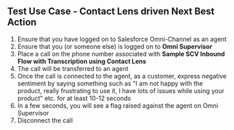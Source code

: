 ## Test Use Case - Contact Lens driven Next Best Action

1. Ensure that you have logged on to Salesforce Omni-Channel as an agent
2. Ensure that you (or someone else) is logged on to **Omni Supervisor**
3. Place a call on the phone number associated with **Sample SCV Inbound Flow with Transcription using Contact Lens**
4. The call will be transferred to an agent
5. Once the call is connected to the agent, as a customer, express negative sentiment by saying something such as "I am not happy with the product, really frustrating to use it, I have lots of issues while using your product" etc. for at least 10-12 seconds
6. In a few seconds, you will see a flag raised against the agent on Omni Supervisor
7. Disconnect the call
